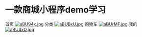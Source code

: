 # 一款商城小程序demo学习
首页
[![aBU94x.jpg](https://s1.ax1x.com/2020/08/04/aBU94x.jpg)](https://imgchr.com/i/aBU94x)
分类
[![aBUBxU.jpg](https://s1.ax1x.com/2020/08/04/aBUBxU.jpg)](https://imgchr.com/i/aBUBxU)
购物车
[![aBUrMF.jpg](https://s1.ax1x.com/2020/08/04/aBUrMF.jpg)](https://imgchr.com/i/aBUrMF)
我的
[![aBU4xO.jpg](https://s1.ax1x.com/2020/08/04/aBU4xO.jpg)](https://imgchr.com/i/aBU4xO)
